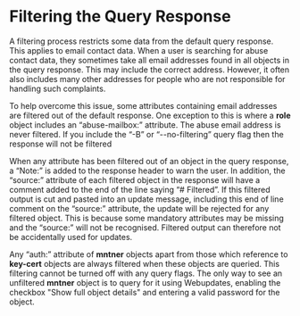 # Filtering the Query Response

A filtering process restricts some data from the default query response. This applies to email contact data. When a user is searching for abuse contact data, they sometimes take all email addresses found in all objects in the query response. This may include the correct address. However, it often also includes many other addresses for people who are not responsible for handling such complaints.

To help overcome this issue, some attributes containing email addresses are filtered out of the default response. One exception to this is where a **role** object includes an “abuse-mailbox:” attribute. The abuse email address is never filtered. If you include the “-B” or “--no-filtering” query flag then the response will not be filtered

When any attribute has been filtered out of an object in the query response, a “Note:” is added to the response header to warn the user. In addition, the “source:” attribute of each filtered object in the response will have a comment added to the end of the line saying “# Filtered”. If this filtered output is cut and pasted into an update message, including this end of line comment on the “source:” attribute, the update will be rejected for any filtered object. This is because some mandatory attributes may be missing and the “source:” will not be recognised. Filtered output can therefore not be accidentally used for updates.

Any “auth:” attribute of **mntner** objects apart from those which reference to **key-cert** objects are always filtered when these objects are queried. This filtering cannot be turned off with any query flags. The only way to see an unfiltered **mntner** object is to query for it using Webupdates, enabling the checkbox "Show full object details" and entering a valid password for the object.
